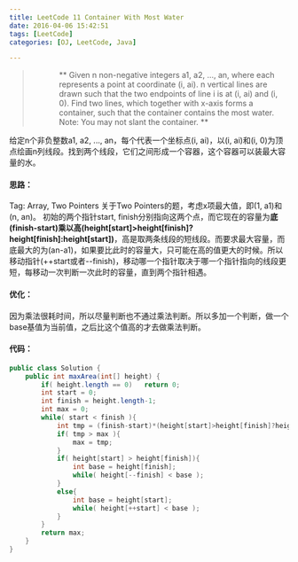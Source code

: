 ```yaml
---
title: LeetCode 11 Container With Most Water
date: 2016-04-06 15:42:51
tags: [LeetCode]
categories: [OJ, LeetCode, Java]

---
```


<blockquote class="blockquote-center">
<div style = "padding-left: 50px; text-align: left">
 **
Given n non-negative integers a1, a2, ..., an, where each represents a point at coordinate (i, ai). n vertical lines are drawn such that the two endpoints of line i is at (i, ai) and (i, 0). Find two lines, which together with x-axis forms a container, such that the container contains the most water.
Note: You may not slant the container.
**
</div>

</blockquote>

给定n个非负整数a1, a2, ..., an，每个代表一个坐标点(i, ai)，以(i, ai)和(i, 0)为顶点绘画n列线段。找到两个线段，它们之间形成一个容器，这个容器可以装最大容量的水。

<!--more-->

#### 思路：
Tag: Array, Two Pointers
关于Two Pointers的题，考虑x项最大值，即(1, a1)和(n, an)。
初始的两个指针start, finish分别指向这两个点，而它现在的容量为**底(finish-start)乘以高(height[start]>height[finish]?height[finish]:height[start])**，高是取两条线段的短线段。而要求最大容量，而底最大的为(an-a1)，如果要比此时的容量大，只可能在高的值更大的时候。所以移动指针(++start或者--finish)，移动哪一个指针取决于哪一个指针指向的线段更短，每移动一次判断一次此时的容量，直到两个指针相遇。

#### 优化：
因为乘法很耗时间，所以尽量判断也不通过乘法判断。所以多加一个判断，做一个base基值为当前值，之后比这个值高的才去做乘法判断。

#### 代码：
```java
public class Solution {
    public int maxArea(int[] height) {
        if( height.length == 0)   return 0;
        int start = 0;
        int finish = height.length-1;
        int max = 0;
        while( start < finish ){
            int tmp = (finish-start)*(height[start]>height[finish]?height[finish]:height[start]);
            if( tmp > max ){
                max = tmp;
            }
            if( height[start] > height[finish]){
                int base = height[finish];
                while( height[--finish] < base );
            }
            else{
                int base = height[start];
                while( height[++start] < base );
            }
        }
        return max;
    }
}
```